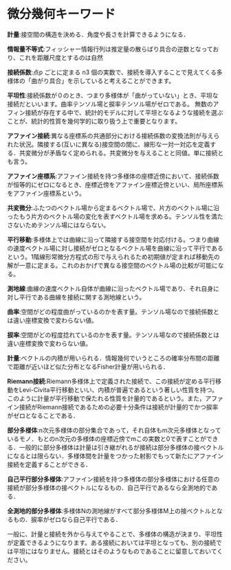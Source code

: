 # 微分幾何キーワード


**計量**:接空間の構造を決める．角度や長さを計算できるようになる．

**情報量不等式**:フィッシャー情報行列は推定量の散らばり具合の逆数となっており、これを距離尺度とするのは自然

**接続係数**:点p ごとに定まる n3 個の実数で、接続を導入することで見えてくる多様体の「曲がり具合」を示していると考えることができます。

**平坦性**:接続係数が０のとき、つまり多様体が「曲がっていない」とき、平坦な接続だといいます。曲率テンソル場と捩率テンソル場がゼロである。
無数のアフィン接続が存在する中で、統計的モデルに対して平坦となるような接続を選ぶことが、統計的性質を幾何学的に取り扱う上で重要となります。

**アファイン接続**:異なる座標系の共通部分における接続係数の変換法則が与えられた状況。隣接する(互いに異なる)接空間の間に、線形な一対一対応を定義する．共変微分が矛盾なく定められる。共変微分を与えることと同値。単に接続とも言う。

**アファイン座標系**:アファイン接続を持つ多様体の座標近傍において、接続係数が恒等的にゼロになるとき、座標近傍をアファイン座標近傍といい、局所座標系をアファイン座標系という。

**共変微分**:ふたつのベクトル場から定まるベクトル場で、片方のベクトル場に沿ったもう片方のベクトル場の変化を表すベクトル場を求める。テンソル性を満たさないためテンソル場にはならない。

**平行移動**:多様体上では曲線に沿って隣接する接空間を対応付ける。つまり曲線の速度ベクトル場に対し接続がゼロとなるベクトル場を曲線に沿って平行であるという。1階線形常微分方程式の形で与えられるため初期値が定まれば移動先の解が一意に定まる。これのおかげで異なる接空間のベクトル場の比較が可能になる。

**測地線**:曲線の速度ベクトル自体が曲線に沿ったベクトル場であり、それ自身に対し平行である曲線を接続に関する測地線という。

**曲率**:空間がどの程度曲がっているのかを表す量。テンソル場なので接続係数とは違い座標変換で変わらない値。

**捩率**:空間がどの程度捻れているのかを表す量。テンソル場なので接続係数とは違い座標変換で変わらない値。

**計量**:ベクトルの内積が用いられる．情報幾何でいうところの確率分布間の距離で距離が近いほど似た分布となるFisher計量が用いられる．

**Riemann接続**:Riemann多様体上で定義された接続で、この接続が定める平行移動をLevi-Civita平行移動といい、内積が普遍であるという著しい性質を持つ。このように計量が平行移動で保たれる性質を計量的であるという。また，アファイン接続がRiemann接続であるための必要十分条件は接続が計量的でかつ捩率がゼロとなることである．

**部分多様体**:n次元多様体の部分集合であって，それ自体もm次元多様体となっているモノ．もとのn次元の多様体の座標近傍でmこの実数と0で表すことができる．一般的に部分多様体は計量は引き継がれるが接続は部分多様体の接ベクトルになるとは限らない．多様体間を計量をつかった射影でもって新たにアファイン接続を定義することができる．

**自己平行部分多様体**:アファイン接続を持つ多様体の部分多様体における任意の接続が部分多様体の接ベクトルになるもの．自己平行であるなら全測地的である．

**全測地的部分多様体**:多様体Nの測地線がすべて部分多様体M上の接ベクトルとなるもの．捩率がゼロなら自己平行である．

一般に、計量と接続を外から与えてやることで、多様体の構造が決まり、平坦性が定義できるようになります。ある接続においては平坦となっても、別の接続では平坦にはなりません。接続とはそのようなものであることに留意しておいてください。
